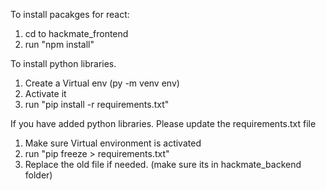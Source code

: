 To install pacakges for react:
1) cd to hackmate_frontend
2) run "npm install"

To install python libraries.
1) Create a Virtual env (py -m venv env)
2) Activate it
3) run "pip install -r requirements.txt"

If you have added python libraries. Please update the requirements.txt file
1) Make sure Virtual environment is activated
2) run "pip freeze > requirements.txt"
3) Replace the old file if needed. (make sure its in hackmate_backend folder)
